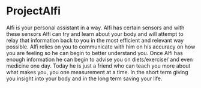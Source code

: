 # ProjectAlfi

Alfi is your personal assistant in a way. Alfi has certain sensors and with these sensors Alfi can try and learn about your body and will attempt to relay that information back to you in the most efficient and relevant way possible. Alfi relies on you to communicate with him on his accuracy on how you are feeling so he can begin to better understand you. Once Alfi has enough information he can begin to advise you on diets/exercise/ and even medicine one day. Today he is just a friend who can teach you more about what makes you, you one measurement at a time. In the short term giving you insight into your body and in the long term saving your life.
